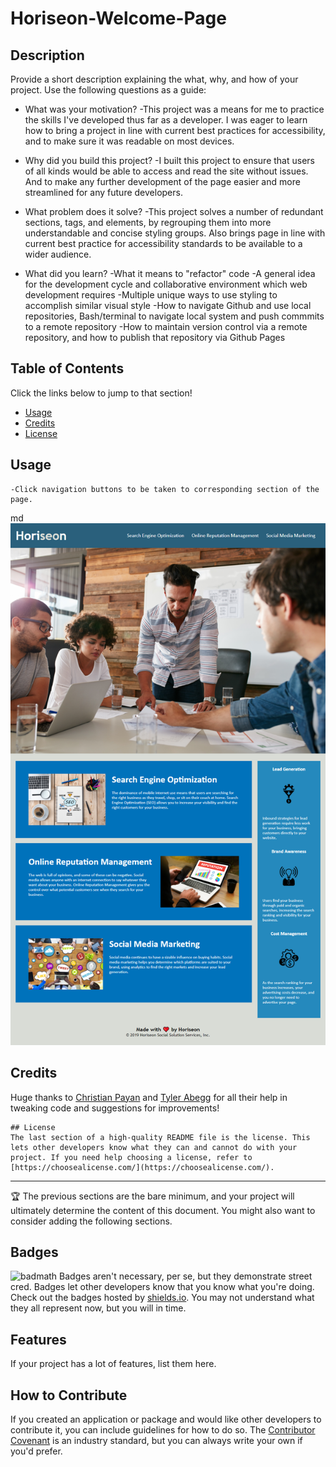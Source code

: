 # Horiseon-Welcome-Page

## Description
Provide a short description explaining the what, why, and how of your project. Use the following questions as a guide:
- What was your motivation?
    -This project was a means for me to practice the skills I've developed thus far as a developer.
    I was eager to learn how to bring a project in line with current best practices for accessibility,
    and to make sure it was readable on most devices.

- Why did you build this project?
    -I built this project to ensure that users of all kinds would be able to access and read the site
    without issues. And to make any further development of the page easier and more streamlined for any
    future developers.

- What problem does it solve?
    -This project solves a number of redundant sections, tags, and elements, by regrouping them into more
    understandable and concise styling groups. Also brings page in line with current best practice for accessibility standards to be available to a wider audience.

- What did you learn?
    -What it means to "refactor" code
    -A general idea for the development cycle and collaborative environment which web development requires
    -Multiple unique ways to use styling to accomplish similar visual style
    -How to navigate Github and use local repositories, Bash/terminal to navigate local system and push commmits to a remote repository
    -How to maintain version control via a remote repository, and how to publish that repository via Github Pages


## Table of Contents
Click the links below to jump to that section!
- [Usage](#usage)
- [Credits](#credits)
- [License](#license)

## Usage

    -Click navigation buttons to be taken to corresponding section of the page.

   md ![alt text](./assets/images/Horiseon-Welcome-Page.png)

## Credits
Huge thanks to [Christian Payan](https://github.com/chrispayan) and [Tyler Abegg](https://github.com/UnDuhDuhSea) for all their help in tweaking code and suggestions for improvements!

```
## License
The last section of a high-quality README file is the license. This lets other developers know what they can and cannot do with your project. If you need help choosing a license, refer to [https://choosealicense.com/](https://choosealicense.com/).
```

---
🏆 The previous sections are the bare minimum, and your project will ultimately determine the content of this document. You might also want to consider adding the following sections.

## Badges
![badmath](https://img.shields.io/github/languages/top/nielsenjared/badmath)
Badges aren't necessary, per se, but they demonstrate street cred. Badges let other developers know that you know what you're doing. Check out the badges hosted by [shields.io](https://shields.io/). You may not understand what they all represent now, but you will in time.

## Features
If your project has a lot of features, list them here.

## How to Contribute
If you created an application or package and would like other developers to contribute it, you can include guidelines for how to do so. The [Contributor Covenant](https://www.contributor-covenant.org/) is an industry standard, but you can always write your own if you'd prefer.